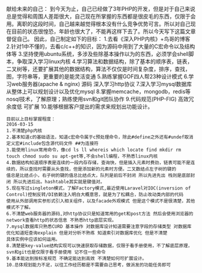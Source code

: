 献给未来的自己：
    到今天为止，自己已经做了3年PHP的开发，但是对于自己来说总是觉得和周围人差距很大，自己现在所掌握的东西都是很皮毛的东西，仅限于会用。离职的这段时间，自己越来越觉得根本没有什么竞争优势可言。所以对自己现在目前的状态很惶恐，年龄也很大了，不能再这样下去了。所以今天写下这篇文章督促自己。
    因此，自己制定如下的目标：
    1.去看《深入PHP内核》+鸟哥的博客
    2.针对1中不懂的，去看c/c++的知识，因为源码中用到了大量的C宏命令以及结构体等
    3.坚持使用ubuntu系统，多涉及些除基本操作以为的东西，必须学会shell脚本，争取深入学习linux内核
    4.学习算法和数据结构，除了基本的顺序表，链表，二叉树等，还要扩展其他的数据结构，算法不仅仅是时间复杂度，排序，查找，图，字符串等，更重要的是能灵活变通
    5.熟练掌握GOF四人帮23种设计模式
    6.学习web服务器(apache & nginx) 源码 深入学习http协议
    7.深入学习mysql数据库 从整体上可以规划设计以及优化mysql
    8.掌握memcache，mongodb，redis等nosql技术，了解原理；熟练使用svn和git团队协作
    9.代码规范(PHP-FIG) 高效冗余度低 可扩展
    10.能够根据客户提出的需求来规划出功能设计。

    目前以上目标掌握程度：
    2016-03-15
    1.不清楚php内核
    2.基本知道c的基础语法，知道c宏命令属于c预处理命令，除此#define之外还有#undef取消定义宏#include包含源代码文件 ##为连接符
    3.能使用linux常用命令，像cd ls ll whereis which locate find mkdir rm touch chmod sudo su apt-get等,不会shell编程，不熟悉linux内核
    4.数据结构知道顺序表是连续的一段内存存储，查询快，但是插入元素时费劲，链表可能不是连续的，所以查找时需要从头查找，但是添加新的元素时方便。二叉数结点左子树的键的
    值总是比结点小，右子树的键的值总比结点大，队列是前后不封闭 所以先进先出 栈则是底部封闭 所以先进后出。hashtable其实就是键值对。
    5.现在写过singleton模式，了解Factory模式,最近使用Laravel对IOC(inversion of Control)控制反转/DI依赖注入明白大概意思，就是为了松耦合，防止改动类内部的代码
    使用从外部调用实参形式引入相关组件，以及facade外观模式 但是这个模式不是很清楚，其他模式不了解。
    6.不清楚web服务器的源码,对http协议只是知道常用的get和post方法 然后会使用浏览器的network查看http的状态信息 不熟悉http底层实现。
    7.mysql数据库只熟悉CURD 基本操作 对数据库设计知道需要注意字段的存储类型 对数据库优化知道短查询explain 但是对分析不熟练 知道索引对数据库优化 但是不清楚
    具体实例中应该如何运用。
    8.清楚是key-value结构实现可以快速获取存储数据，仅限于看手册使用，不了解底层原理，svn和git也是仅限于看手册使用 记不住一些命令
    9.基本能达到按标准规范 不确定能达到高效 不清楚如何可扩展设计。
    10.总体规划能力不足，以往工作经历都是不需要自己思考，做派发的功能任务即可
